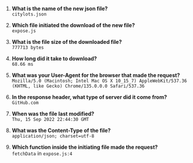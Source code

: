 
1. **What is the name of the new json file?**  
   `citylots.json`

2. **Which file initiated the download of the new file?**  
   `expose.js`

3. **What is the file size of the downloaded file?**  
   `777713 bytes`

4. **How long did it take to download?**  
   `68.66 ms`

5. **What was your User-Agent for the browser that made the request?**  
   `Mozilla/5.0 (Macintosh; Intel Mac OS X 10_15_7) AppleWebKit/537.36 (KHTML, like Gecko) Chrome/135.0.0.0 Safari/537.36`

6. **In the response header, what type of server did it come from?**  
   `GitHub.com`

7. **When was the file last modified?**  
   `Thu, 15 Sep 2022 22:44:30 GMT`

8. **What was the Content-Type of the file?**  
   `application/json; charset=utf-8`

9. **Which function inside the initiating file made the request?**  
   `fetchData` in `expose.js:4`

